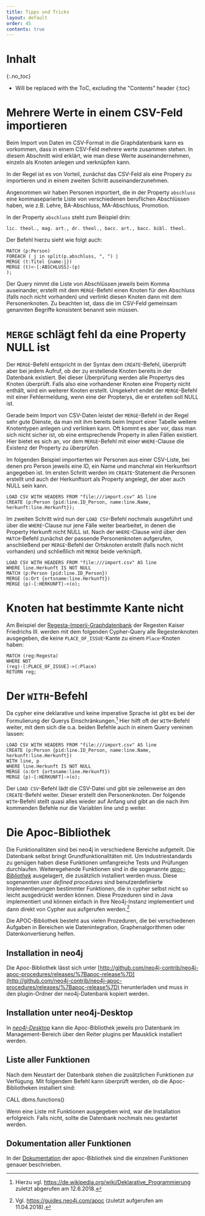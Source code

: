 ```yaml
---
title: Tipps und Tricks
layout: default
order: 45
contents: true
---
```


# Inhalt
{:.no_toc}

* Will be replaced with the ToC, excluding the "Contents" header
{:toc}

# Mehrere Werte in einem CSV-Feld importieren

Beim Import von Daten im CSV-Format in die Graphdatenbank kann es vorkommen, dass in einem CSV-Feld mehrere werte zusammen stehen. In diesem Abschnitt wird erklärt, wie man diese Werte auseinandernehmen, einzeln als Knoten anlegen und verknüpfen kann.

In der Regel ist es von Vorteil, zunächst das CSV-Feld als eine Propery zu importieren und in einem zweiten Schritt auseinanderzunehmen.

Angenommen wir haben Personen importiert, die in der Property `abschluss` eine kommaseparierte Liste von verschiedenen beruflichen Abschlüssen haben, wie z.B. Lehre, BA-Abschluss, MA-Abschluss, Promotion.

In der Property `abschluss` steht zum Beispiel drin:

`lic. theol., mag. art., dr. theol., bacc. art., bacc. bibl. theol.`

Der Befehl hierzu sieht wie folgt auch:

~~~cypher
MATCH (p:Person)
FOREACH ( j in split(p.abschluss, ", ") |
MERGE (t:Titel {name:j})
MERGE (t)<-[:ABSCHLUSS]-(p)
);
~~~

Der Query nimmt die Liste von Abschlüssen jeweils beim Komma auseinander, erstellt mit dem `MERGE`-Befehl einen Knoten für den Abschluss (falls noch nicht vorhanden) und verlinkt diesen Knoten dann mit dem Personenknoten.
Zu beachten ist, dass die im CSV-Feld gemeinsam genannten Begriffe konsistent benannt sein müssen.

# `MERGE` schlägt fehl da eine Property NULL ist

Der `MERGE`-Befehl entspricht in der Syntax dem `CREATE`-Befehl, überprüft aber bei jedem Aufruf, ob der zu erstellende Knoten bereits in der Datenbank existiert. Bei dieser Überprüfung werden alle Propertys des Knoten überprüft. Falls also eine vorhandener Knoten eine Property nicht enthält, wird ein weiterer Knoten erstellt. Umgekehrt endet der `MERGE`-Befehl mit einer Fehlermeldung, wenn eine der Propterys, die er erstellen soll NULL ist.

Gerade beim Import von CSV-Daten leistet der `MERGE`-Befehl in der Regel sehr gute Dienste, da man mit ihm bereits beim Import einer Tabelle weitere Knotentypen anlegen und verlinken kann. Oft kommt es aber vor, dass man sich nicht sicher ist, ob eine entsprechende Property in allen Fällen existiert. Hier bietet es sich an, vor dem `MERGE`-Befehl mit einer `WHERE`-Clause die Existenz der Property zu überprüfen.

Im folgenden Beispiel importierten wir Personen aus einer CSV-Liste, bei denen pro Person jeweils eine ID, ein Name und manchmal ein Herkunftsort angegeben ist. Im ersten Schritt werden im `CREATE`-Statement die Personen erstellt und auch der Herkunftsort als Property angelegt, der aber auch NULL sein kann.

~~~cypher
LOAD CSV WITH HEADERS FROM "file:///import.csv" AS line
CREATE (p:Person {pid:line.ID_Person, name:line.Name, herkunft:line.Herkunft});
~~~

Im zweiten Schritt wird nun der `LOAD CSV`-Befehl nochmals ausgeführt und über die `WHERE`-Clause nur jene Fälle weiter bearbeitet, in denen die Property Herkunft nicht NULL ist. Nach der `WHERE`-Clause wird über den `MATCH`-Befehl zunächst der passende Personenknoten aufgerufen, anschließend per `MERGE`-Befehl der Ortsknoten erstellt (falls noch nicht vorhanden) und schließlich mit `MERGE` beide verknüpft.

~~~cypher
LOAD CSV WITH HEADERS FROM "file:///import.csv" AS line
WHERE line.Herkunft IS NOT NULL
MATCH (p:Person {pid:line.ID_Person})
MERGE (o:Ort {ortsname:line.Herkunft})
MERGE (p)-[:HERKUNFT]->(o);
~~~

# Knoten hat bestimmte Kante nicht

Am Beispiel der [Regesta-Imperii-Graphdatenbank](http://134.176.70.65:10210/browser/) der Regesten Kaiser Friedrichs III. werden mit dem folgenden Cypher-Query alle Regestenknoten ausgegeben, die keine `PLACE_OF_ISSUE`-Kante zu einem `Place`-Knoten haben:

~~~cypher
MATCH (reg:Regesta)
WHERE NOT
(reg)-[:PLACE_OF_ISSUE]->(:Place)
RETURN reg;
~~~

# Der `WITH`-Befehl

Da cypher eine deklarative und keine imperative Sprache ist gibt es bei der Formulierung der Querys Einschränkungen.[^03a5] Hier hilft oft der `WITH`-Befehl weiter, mit dem sich die o.a. beiden Befehle auch in einem Query vereinen lassen:

~~~cypher
LOAD CSV WITH HEADERS FROM "file:///import.csv" AS line
CREATE (p:Person {pid:line.ID_Person, name:line.Name, herkunft:line.Herkunft})
WITH line, p
WHERE line.Herkunft IS NOT NULL
MERGE (o:Ort {ortsname:line.Herkunft})
MERGE (p)-[:HERKUNFT]->(o);
~~~

Der `LOAD CSV`-Befehl lädt die CSV-Datei und gibt sie zeilenweise an den `CREATE`-Befehl weiter. Dieser erstellt den Personenknoten. Der folgende `WITH`-Befehl stellt quasi alles wieder auf Anfang und gibt an die nach ihm kommenden Befehle nur die Variablen line und p weiter.

# Die Apoc-Bibliothek

Die Funktionalitäten sind bei neo4j in verschiedene Bereiche aufgeteilt. Die Datenbank selbst bringt Grundfunktionalitäten mit. Um Industriestandards zu genügen haben diese Funktionen umfangreiche Tests und Prüfungen durchlaufen. Weiteregehende Funktionen sind in die sogenannte [*apoc-Bibliothek*](https://guides.neo4j.com/apoc) ausgelagert, die zusätzlich installiert werden muss. Diese sogenannten *user defined procedures* sind benutzerdefinierte Implementierungen bestimmter Funktionen, die in cypher selbst nicht so leicht ausgedrückt werden können. Diese Prozeduren sind in Java implementiert und können einfach in Ihre Neo4j-Instanz implementiert und dann direkt von Cypher aus aufgerufen werden.[^5cb9]

Die APOC-Bibliothek besteht aus vielen Prozeduren, die bei verschiedenen Aufgaben in Bereichen wie Datenintegration, Graphenalgorithmen oder Datenkonvertierung helfen.

## Installation in neo4j

Die Apoc-Bibliothek lässt sich unter [http://github.com/neo4j-contrib/neo4j-apoc-procedures/releases/%7Bapoc-release%7D](http://github.com/neo4j-contrib/neo4j-apoc-procedures/releases/%7Bapoc-release%7D) herunterladen und muss in den plugin-Ordner der neo4j-Datenbank kopiert werden.

## Installation unter neo4j-Desktop

In [*neo4j-Desktop*](https://neo4j.com/download/) kann die Apoc-Bibliothek jeweils pro Datenbank im Management-Bereich über den Reiter plugins per Mausklick installiert werden.

## Liste aller Funktionen

Nach dem Neustart der Datenbank stehen die zusätzlichen Funktionen zur Verfügung. Mit folgendem Befehl kann überprüft werden, ob die Apoc-Bibliotheken installiert sind:

CALL dbms.functions()

Wenn eine Liste mit Funktionen ausgegeben wird, war die Installation erfolgreich. Falls nicht, sollte die Datenbank nochmals neu gestartet werden.

## Dokumentation aller Funktionen

In der [Dokumentation](https://neo4j-contrib.github.io/neo4j-apoc-procedures/) der apoc-Bibliothek sind die einzelnen Funktionen genauer beschrieben.

[^5cb9]: Vgl. https://guides.neo4j.com/apoc (zuletzt aufgerufen am 11.04.2018).

[^03a5]: Hierzu vgl. https://de.wikipedia.org/wiki/Deklarative_Programmierung zuletzt abgerufen am 12.6.2018.
